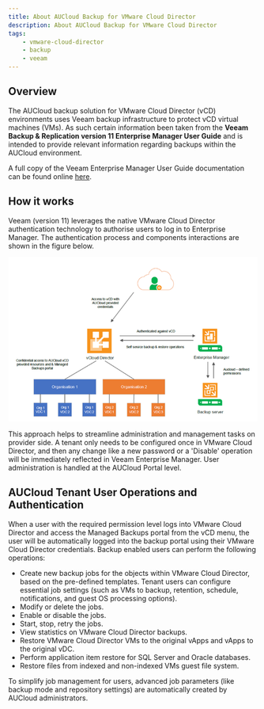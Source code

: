 ```yaml
---
title: About AUCloud Backup for VMware Cloud Director
description: About AUCloud Backup for VMware Cloud Director
tags: 
    - vmware-cloud-director
    - backup
    - veeam
---
```


## Overview

The AUCloud backup solution for VMware Cloud Director (vCD) environments uses Veeam backup infrastructure to protect vCD virtual machines (VMs). As such certain information been taken from the **Veeam Backup & Replication version 11 Enterprise Manager User Guide** and is intended to provide relevant information regarding backups within the AUCloud environment.

A full copy of the Veeam Enterprise Manager User Guide documentation can be found online [here](https://helpcenter.veeam.com/docs/backup/em/em_working_with_vcd_vms.html?ver=110).

## How it works

Veeam (version 11) leverages the native VMware Cloud Director authentication technology to authorise users to log in to Enterprise Manager. The authentication process and components interactions are shown in the figure below.

![How It Works](./assets/how_it_works.png)

This approach helps to streamline administration and management tasks on provider side. A tenant only needs to be configured once in VMware Cloud Director, and then any change like a new password or a 'Disable' operation will be immediately reflected in Veeam Enterprise Manager. User administration is handled at the AUCloud Portal level.

## AUCloud Tenant User Operations and Authentication

When a user with the required permission level logs into VMware Cloud Director and access the Managed Backups portal from the vCD menu, the user will be automatically logged into the backup portal using their VMware Cloud Director credentials. Backup enabled users can perform the following operations:

- Create new backup jobs for the objects within VMware Cloud Director, based on the pre-defined templates. Tenant users can configure essential job settings (such as VMs to backup, retention, schedule, notifications, and guest OS processing options).
- Modify or delete the jobs.
- Enable or disable the jobs.
- Start, stop, retry the jobs.
- View statistics on VMware Cloud Director backups.
- Restore VMware Cloud Director VMs to the original vApps and vApps to the original vDC.
- Perform application item restore for SQL Server and Oracle databases.
- Restore files from indexed and non-indexed VMs guest file system.

To simplify job management for users, advanced job parameters (like backup mode and repository settings) are automatically created by AUCloud administrators.